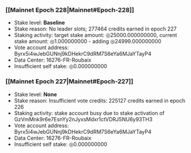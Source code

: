 ### [[Mainnet Epoch 228|Mainnet#Epoch-228]]
* Stake level: **Baseline**
* Stake reason: No leader slots; 277464 credits earned in epoch 227
* Staking activity: target stake amount: ◎25000.000000000, current stake amount: ◎1.000000000 - adding ◎24999.000000000
* Vote account address: Byrx5i4wJebGUNnj9kDHekrC9dRM7S6eYa6MJaYTayP4
* Data Center: 16276-FR-Roubaix
* Insufficient self stake: ◎0.000000000
### [[Mainnet Epoch 227|Mainnet#Epoch-227]]
* Stake level: **None**
* Stake reason: Insufficient vote credits: 225127 credits earned in epoch 226
* Staking activity: stake account busy due to stake activation of GzVmMnk9r6e7EsnYy2nJyxsMdxr1ctVDRJ5NU6y93TH3
* Vote account address: Byrx5i4wJebGUNnj9kDHekrC9dRM7S6eYa6MJaYTayP4
* Data Center: 16276-FR-Roubaix
* Insufficient self stake: ◎0.000000000